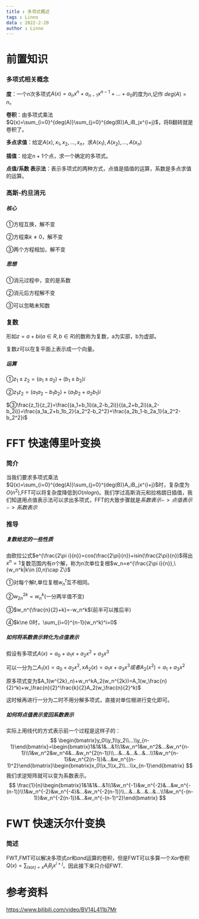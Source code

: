 ```yaml
---
title : 多项式概述
tags : Linno
data : 2022-2-20
author : Linno
---
```




# 前置知识

### 多项式相关概念

**度**：一个$n$次多项式$A(x)=a_nx^n+a_{n-1}x^{n-1}+...+a_0$的度为$n$,记作 $deg(A)=n$。

**卷积**：由多项式乘法$Q(x)=\sum_{i=0}^{deg(A)}\sum_{j=0}^{deg(B)}A_iB_jx^{i+j}$，将B翻转就是卷积了。

**多点求值**：给定$A(x),x_1,x_2,...,x_n$，求$A(x_1),A(x_2),...,A(x_n)$

**插值**：给定$n+1$个点，求一个确定的多项式。

**点值/系数 表示法**：表示多项式的两种方式，点值是插值的运算，系数是多点求值的运算。

### 高斯-约旦消元

##### 核心

①方程互换，解不变

②方程乘$k\ne 0$，解不变

③两个方程相加，解不变

##### 思想

①消元过程中，变的是系数

②消元后方程解不变

③可以忽略未知数

### 复数

形如$z=a+bi(a\in R,b\in R)$的数称为复数，a为实部，b为虚部。

复数$z$可以在复平面上表示成一个向量。

##### 运算

$①z_1\pm z_2=(a_1\pm a_2)+(b_1 \pm b_2)i$

$② z_1z_2=(a_1a_2-b_1b_2)+(a_1b_2+a_2b_1)i$

$③\frac{z_1}{z_2}=\frac{(a_1+b_1i)(a_2-b_2i)}{(a_2+b_2i)(a_2-b_2i)}=\frac{a_1a_2+b_1b_2}{a_2^2-b_2^2}+\frac{a_2b_1-b_2a_1}{a_2^2-b_2^2}i$



# FFT 快速傅里叶变换

### 简介

当我们要求多项式乘法$Q(x)=\sum_{i=0}^{deg(A)}\sum_{j=0}^{deg(B)}A_iB_jx^{i+j}$时，复杂度为$O(n^2)$,FFT可以将复杂度降低到$O(nlogn)$。我们学过高斯消元和拉格朗日插值，我们知道用点值表示法可以求出多项式，FFT的大致步骤就是$系数表示->	点值表示->系数表示$



### 推导

##### 复数给定的一些性质

由欧拉公式$e^{\frac{2\pi i}{n}}=cos(\frac{2\pi}{n})+isin(\frac{2\pi}{n})$得出$x^n=1$复数范围内有$n$个解，称为$n$次单位复根$w_n=e^{\frac{2\pi i}{n}},\{w_n^k|k\in [0,n)\cap Z\}$

①对每个解$t$,单位复根$w_n^t$互不相同。

②$w_{2n}^{2k}=w_n^k$(一分两半值不变)

③$w_n^{\frac{n}{2}+k}=-w_n^k$(前半可以推后半)

④$k\ne 0时，\sum_{i=0}^{n-1}(w_n^k)^i=0$



##### 如何将系数表示转化为点值表示

假设有多项式$A(x)=a_0+a_1x+a_2x^2+a_3x^3$

可以一分为二$A_1(x)=a_0+a_2x^2,xA_2(x)=a_1x+a_3x^3或者A_2(x^2)=a_1+a_3x^2$

原多项式变为$A_1(w^{2k}_n)+w_n^kA_2(w_n^{2k})=A_1(w_\frac{n}{2}^k)+w_\frac{n}{2}^\frac{k}{2}A_2(w_\frac{n}{2}^k)$

这时候再进行一分为二时不用分解多项式，直接对单位根进行变化即可。



##### 如何将点值表示变回系数表示

实际上用线代的方式表示前一个过程是这样子的：
$$
\begin{bmatrix}y_0\\y_1\\y_2\\...\\y_{n-1}\end{bmatrix}=\begin{bmatrix}1&1&1&...&1\\1&w_n^1&w_n^2&...&w_n^{n-1}\\1&w_n^2&w_n^4&...&w_n^{2(n-1)}\\...&...&...&...&...\\1&w_n^{n-1}&w_n^{2(n-1)}&...&w_n^{(n-1)^2}\end{bmatrix}\begin{bmatrix}x_0\\x_1\\x_2\\...\\x_{n-1}\end{bmatrix}
$$
我们求逆矩阵就可以变为系数表示。
$$
\frac{1}{n}\begin{bmatrix}1&1&1&...&1\\1&w_n^{-1}&w_n^{-2}&...&w_n^{-(n-1)}\\1&w_n^{-2}&w_n^{-4}&...&w_n^{-2(n-1)}\\...&...&...&...&...\\1&w_n^{-(n-1)}&w_n^{-2(n-1)}&...&w_n^{-(n-1)^2}\end{bmatrix}
$$


# FWT 快速沃尔什变换

### 简述

FWT,FMT可以解决多项式$or$和$and$运算的卷积，但是FWT可以多算一个$Xor$卷积$Q(x)=\sum_{i xor j=x}A_iB_jx^{i+j}$。因此接下来只介绍FWT.





# 参考资料

https://www.bilibili.com/video/BV14L411b7Mr